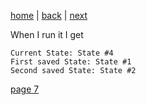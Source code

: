 [home](./page01.md) | [back](./page05.md) | [next](./page07.md)

When I run it I get
```
Current State: State #4
First saved State: State #1
Second saved State: State #2
```


[page 7](./page07.md)
